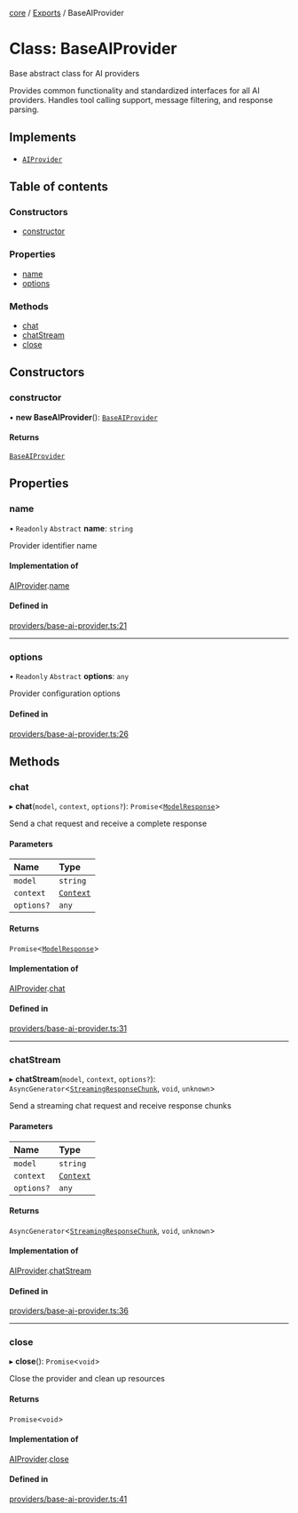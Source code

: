 <!-- 
 ⚠️  AUTO-GENERATED FILE - DO NOT EDIT MANUALLY
 This file is automatically generated by scripts/docs-generator.js
 To make changes, edit the source TypeScript files or update the generator script
-->

[core](../../) / [Exports](../modules) / BaseAIProvider

# Class: BaseAIProvider

Base abstract class for AI providers

Provides common functionality and standardized interfaces for all AI providers.
Handles tool calling support, message filtering, and response parsing.

## Implements

- [`AIProvider`](../interfaces/AIProvider)

## Table of contents

### Constructors

- [constructor](BaseAIProvider#constructor)

### Properties

- [name](BaseAIProvider#name)
- [options](BaseAIProvider#options)

### Methods

- [chat](BaseAIProvider#chat)
- [chatStream](BaseAIProvider#chatstream)
- [close](BaseAIProvider#close)

## Constructors

### constructor

• **new BaseAIProvider**(): [`BaseAIProvider`](BaseAIProvider)

#### Returns

[`BaseAIProvider`](BaseAIProvider)

## Properties

### name

• `Readonly` `Abstract` **name**: `string`

Provider identifier name

#### Implementation of

[AIProvider](../interfaces/AIProvider).[name](../interfaces/AIProvider#name)

#### Defined in

[providers/base-ai-provider.ts:21](https://github.com/woojubb/robota/blob/7cc8c5dc7bc6a25399fd926ad971519431fc587f/packages/core/src/providers/base-ai-provider.ts#L21)

___

### options

• `Readonly` `Abstract` **options**: `any`

Provider configuration options

#### Defined in

[providers/base-ai-provider.ts:26](https://github.com/woojubb/robota/blob/7cc8c5dc7bc6a25399fd926ad971519431fc587f/packages/core/src/providers/base-ai-provider.ts#L26)

## Methods

### chat

▸ **chat**(`model`, `context`, `options?`): `Promise`\<[`ModelResponse`](../interfaces/ModelResponse)\>

Send a chat request and receive a complete response

#### Parameters

| Name | Type |
| :------ | :------ |
| `model` | `string` |
| `context` | [`Context`](../interfaces/Context) |
| `options?` | `any` |

#### Returns

`Promise`\<[`ModelResponse`](../interfaces/ModelResponse)\>

#### Implementation of

[AIProvider](../interfaces/AIProvider).[chat](../interfaces/AIProvider#chat)

#### Defined in

[providers/base-ai-provider.ts:31](https://github.com/woojubb/robota/blob/7cc8c5dc7bc6a25399fd926ad971519431fc587f/packages/core/src/providers/base-ai-provider.ts#L31)

___

### chatStream

▸ **chatStream**(`model`, `context`, `options?`): `AsyncGenerator`\<[`StreamingResponseChunk`](../interfaces/StreamingResponseChunk), `void`, `unknown`\>

Send a streaming chat request and receive response chunks

#### Parameters

| Name | Type |
| :------ | :------ |
| `model` | `string` |
| `context` | [`Context`](../interfaces/Context) |
| `options?` | `any` |

#### Returns

`AsyncGenerator`\<[`StreamingResponseChunk`](../interfaces/StreamingResponseChunk), `void`, `unknown`\>

#### Implementation of

[AIProvider](../interfaces/AIProvider).[chatStream](../interfaces/AIProvider#chatstream)

#### Defined in

[providers/base-ai-provider.ts:36](https://github.com/woojubb/robota/blob/7cc8c5dc7bc6a25399fd926ad971519431fc587f/packages/core/src/providers/base-ai-provider.ts#L36)

___

### close

▸ **close**(): `Promise`\<`void`\>

Close the provider and clean up resources

#### Returns

`Promise`\<`void`\>

#### Implementation of

[AIProvider](../interfaces/AIProvider).[close](../interfaces/AIProvider#close)

#### Defined in

[providers/base-ai-provider.ts:41](https://github.com/woojubb/robota/blob/7cc8c5dc7bc6a25399fd926ad971519431fc587f/packages/core/src/providers/base-ai-provider.ts#L41)
